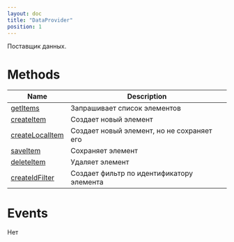 ```yaml
---
layout: doc
title: "DataProvider"
position: 1
---
```


Поставщик данных.

# Methods

|Name|Description|
|----|---------|
|[getItems](DataProvider.getItems/)|Запрашивает список элементов|
|[createItem](DataProvider.createItem/)|Создает новый элемент|
|[createLocalItem](DataProvider.createLocalItem/)|Создает новый элемент, но не сохраняет его|
|[saveItem](DataProvider.saveItem/)|Сохраняет элемент|
|[deleteItem](DataProvider.deleteItem/)|Удаляет элемент|
|[createIdFilter](DataProvider.createIdFilter/)|Создает фильтр по идентификатору элемента|

# Events

Нет
